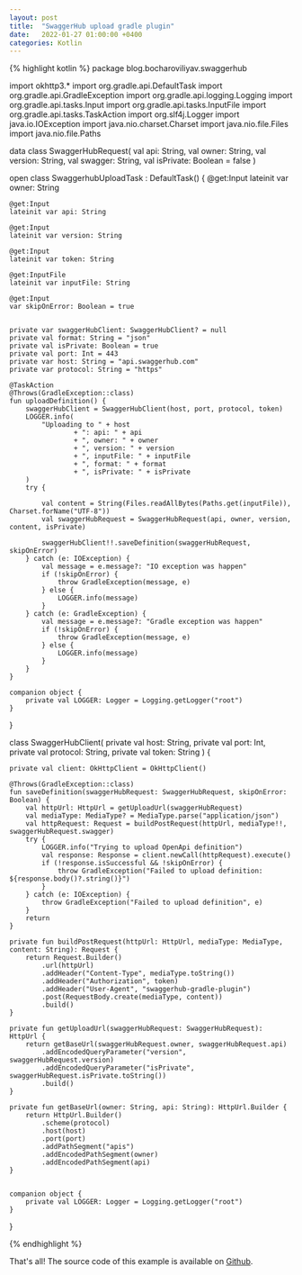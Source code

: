 ```yaml
---
layout: post
title:  "SwaggerHub upload gradle plugin"
date:   2022-01-27 01:00:00 +0400
categories: Kotlin
---
```


{% highlight kotlin %}
package blog.bocharoviliyav.swaggerhub

import okhttp3.*
import org.gradle.api.DefaultTask
import org.gradle.api.GradleException
import org.gradle.api.logging.Logging
import org.gradle.api.tasks.Input
import org.gradle.api.tasks.InputFile
import org.gradle.api.tasks.TaskAction
import org.slf4j.Logger
import java.io.IOException
import java.nio.charset.Charset
import java.nio.file.Files
import java.nio.file.Paths

data class SwaggerHubRequest(
val api: String,
val owner: String,
val version: String,
val swagger: String,
val isPrivate: Boolean = false
)


open class SwaggerhubUploadTask : DefaultTask() {
@get:Input
lateinit var owner: String

    @get:Input
    lateinit var api: String

    @get:Input
    lateinit var version: String

    @get:Input
    lateinit var token: String

    @get:InputFile
    lateinit var inputFile: String

    @get:Input
    var skipOnError: Boolean = true


    private var swaggerHubClient: SwaggerHubClient? = null
    private val format: String = "json"
    private val isPrivate: Boolean = true
    private val port: Int = 443
    private var host: String = "api.swaggerhub.com"
    private var protocol: String = "https"

    @TaskAction
    @Throws(GradleException::class)
    fun uploadDefinition() {
        swaggerHubClient = SwaggerHubClient(host, port, protocol, token)
        LOGGER.info(
            "Uploading to " + host
                    + ": api: " + api
                    + ", owner: " + owner
                    + ", version: " + version
                    + ", inputFile: " + inputFile
                    + ", format: " + format
                    + ", isPrivate: " + isPrivate
        )
        try {

            val content = String(Files.readAllBytes(Paths.get(inputFile)), Charset.forName("UTF-8"))
            val swaggerHubRequest = SwaggerHubRequest(api, owner, version, content, isPrivate)

            swaggerHubClient!!.saveDefinition(swaggerHubRequest, skipOnError)
        } catch (e: IOException) {
            val message = e.message?: "IO exception was happen"
            if (!skipOnError) {
                throw GradleException(message, e)
            } else {
                LOGGER.info(message)
            }
        } catch (e: GradleException) {
            val message = e.message?: "Gradle exception was happen"
            if (!skipOnError) {
                throw GradleException(message, e)
            } else {
                LOGGER.info(message)
            }
        }
    }

    companion object {
        private val LOGGER: Logger = Logging.getLogger("root")
    }
}

class SwaggerHubClient(
private val host: String,
private val port: Int,
private val protocol: String,
private val token: String
) {

    private val client: OkHttpClient = OkHttpClient()

    @Throws(GradleException::class)
    fun saveDefinition(swaggerHubRequest: SwaggerHubRequest, skipOnError: Boolean) {
        val httpUrl: HttpUrl = getUploadUrl(swaggerHubRequest)
        val mediaType: MediaType? = MediaType.parse("application/json")
        val httpRequest: Request = buildPostRequest(httpUrl, mediaType!!, swaggerHubRequest.swagger)
        try {
            LOGGER.info("Trying to upload OpenApi definition")
            val response: Response = client.newCall(httpRequest).execute()
            if (!response.isSuccessful && !skipOnError) {
                throw GradleException("Failed to upload definition: ${response.body()?.string()}")
            }
        } catch (e: IOException) {
            throw GradleException("Failed to upload definition", e)
        }
        return
    }

    private fun buildPostRequest(httpUrl: HttpUrl, mediaType: MediaType, content: String): Request {
        return Request.Builder()
            .url(httpUrl)
            .addHeader("Content-Type", mediaType.toString())
            .addHeader("Authorization", token)
            .addHeader("User-Agent", "swaggerhub-gradle-plugin")
            .post(RequestBody.create(mediaType, content))
            .build()
    }

    private fun getUploadUrl(swaggerHubRequest: SwaggerHubRequest): HttpUrl {
        return getBaseUrl(swaggerHubRequest.owner, swaggerHubRequest.api)
            .addEncodedQueryParameter("version", swaggerHubRequest.version)
            .addEncodedQueryParameter("isPrivate", swaggerHubRequest.isPrivate.toString())
            .build()
    }

    private fun getBaseUrl(owner: String, api: String): HttpUrl.Builder {
        return HttpUrl.Builder()
            .scheme(protocol)
            .host(host)
            .port(port)
            .addPathSegment("apis")
            .addEncodedPathSegment(owner)
            .addEncodedPathSegment(api)
    }


    companion object {
        private val LOGGER: Logger = Logging.getLogger("root")
    }

}

{% endhighlight %}

That's all!
The source code of this example is available on [Github](https://github.com/bocharoviliyav/).



